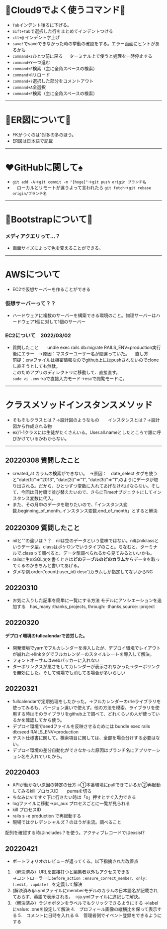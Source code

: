 # :custard:Cloud9でよく使うコマンド:custard:

* `Tab`インデント後ろに下げる。
* `Sift+Tab`で選択した行をまとめてインデントつける
* `ctl+@` インデント字上げ
* `save!`でsaveできなかった時の挙動の確認をする。エラー画面にヒントがあるかも
* `command+z`ひとつ前に戻る &emsp; ターミナル上で使うと処理を一時停止する
* `command+Y`一つ進む
* `command+F`検索（主に全角スペースの検索）
* `command+R`リロード
* `command+?`選択した部分をコメントアウト
* `command+A`全選択
* `command+F`検索（主に全角スペースの検索）
---

# :crown:ER図について:doughnut:
* FKがつくのは1対多の多のほう。
* ER図は日本語で記載

---
# :hearts:GitHubに関して:spades:
* `git add -A`→`git commit -m "[hoge]"`→`git push origin ブランチ名`
* 　ローカルとリモートが違うよって言われたら
  `git fetch`→`git rebase origin/ブランチ名`
---
# :violin:Bootstrapについて:musical_keyboard:
### メディアクエリって…？
* 画面サイズによって色を変えることができる。


---
# AWSについて
* EC2で仮想サーバーを作ることができる
### 仮想サーバーって？？
* ハードウェアに複数のサーバーを構築できる環境のこと。物理サーバーはハードウェア1個に対して1個のサーバー
### EC2について　2022/03/02
* 質問したこと　　undle exec rails db:migrate RAILS_ENV=production実行後にエラー　→原因：マスターユーザー名が間違っていた。
　直し方<br>前提：envファイルは機密情報なのでgithub上にはpushされないのでcloneし直そうとしても無駄。<br>このためアプリのディレクトリに移動して、直接直す。<br>`sudo vi .env`→aで直接入力モード→escで閲覧モードに。
---
# クラスメソッドインスタンスメソッド
* そもそもクラスとは？→設計図のようなもの　　インスタンスとは？→設計図から作成される物
* ex)1-1クラスには生徒がたくさんいる。User.all.nameとしたところで誰に呼びかけているかわからない。
---
## 20220308 質問したこと
* created_at カラムの検索ができない。　→原因：　date_select タグを使うと"date(1i)"=>"2013", "date(2i)"=>"1", "date(3i)"=>"1",のようにデータが取り出される。だから、ひとつずつ変数に入れてあげなければならない。そして、今回は日付順で並び替えたいので、さらにTimeオブジェクトにしてインスタンス変数に代入。
* また、その月中のデータを取りたいので、「インスタンス変数.beginning_of_month..インスタンス変数.end_of_month」とすると解決
## 20220309 質問したこと
* nilと””の違いは？？　nilは空のデータという意味ではない。nilはnilclassというデータ型。classはポケ○ンでいうタイプのこと。ちなむと、ターミナルで.classって調べると、データ型調べられるから見てみるといいかも。
* railsに生のSQL文を書くときは**どのテーブルのどのカラム**からデータを取ってくるのかきちんと書いてあげる。
* ダメな例.order('count(:user_id) desc')カラムしか指定してないからNG
## 20220310
* お気に入りした記事を簡単に一覧にする方法
モデルにアソシエーションを追加する　has_many :thanks_projects, through: :thanks,source: :project

## 20220320
#### デプロイ環境のfullcalendarで苦労した。
* 開発環境でyarnでフルカレンダーを導入したが、デプロイ環境でレイアウトが崩れた→linkタグでフルカレンダーのスタイルシートを導入して解決。
* フォントオーサムはwebパッカーに入れない
* ターボリンクスが悪さをしてカレンダーが表示されなかった→ターボリンクを無効にした。そして現場でも消してる場合が多いらしい

## 20220321
* fullcalendarで定期処理をしたかった。→フルカレンダーのrrleライブラリを使ってみるも、バージョン違いで使えず。他の方法を模索。ライブラリを使用する時はそのライブラリをgithub上で調べて、どれくらいの人が使っているかを確認してから使う。
* デプロイ環境でseedファイルを反映させるためには bundle exec rails db:seed RAILS_ENV=production
* テスト仕様書に関して。検索項目に関しては、全部を場合分けする必要はない。
* デプロイ環境の差分自動化ができなかった原因はブランチ名にアプリケーション名を入れていたから。
## 20220403
* APIが動かない原因の特定の仕方→①本番環境にpullできているか②再起動してみるkill プロセスID　　pumaを切る
* ちなみにviですぐ下に行きたい時は「o」押すとすぐ入力できる
* logファイルに移動→ps_aux プロセスごとに一覧が見られる
* kill プロセスID
* rails s -e production で再起動する
* 現場ではクレデンシャルズ？のほうが主流。調べること



配列を確認する時はincludes？を使う。アクティブレコードではexsist?

## 20220421
* ポートフォリオのレビューが返ってくる。以下指摘された改善点
1. （解決済み）URLを直接打つと編集者以外もアクセスできる<br>
→コントローラーに`before_action :ensure_correct_member, only: [:edit, :update]　`を定義して解決
2. (解決済み)ja.ymlファイルにmemberモデルのカラムの日本語名が記載されておらず、英語で表示される。
→ja.ymlファイルに追記して解決。
3. （解決済み）ラジオボタンをラベルでもクリックできるようにする
→labelにvalue: :oneを設定して解決
4.　プロフィール画像の縦横比を保って表示する
5.　コメントに日時を入れる
6.　管理者側でイベント登録をできるようにする


